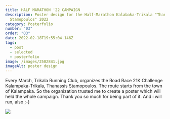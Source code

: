 ```yaml
---
title: HALF MARATHON '22 CAMPAIGN
description: Poster design for the Half-Marathon Kalabaka-Trikala "Thanassis
  Stamopoulos" 2022
category: Posterfolio
number: "03"
order: "03"
date: 2022-02-18T19:55:04.146Z
tags:
  - post
  - selected
  - posterfolio
image: /images/2502841.jpg
imageAlt: poster design
---
```

Every March, Trikala Running Club, organizes the Road Race 21K Challenge Kalampaka-Trikala, Thanassis Stamopoulos. The route starts from the town of Kalampaka. So the organization trusted me to create a poster which will held the whole campaign. Thank you so much for being part of it. And i will run, also ;-)

![](/images/687.jpg)
